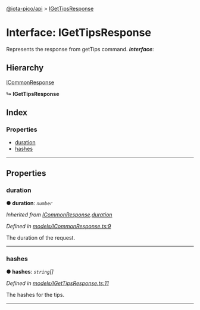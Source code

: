 [@iota-pico/api](../README.md) > [IGetTipsResponse](../interfaces/igettipsresponse.md)

# Interface: IGetTipsResponse

Represents the response from getTips command.
*__interface__*: 

## Hierarchy

 [ICommonResponse](icommonresponse.md)

**↳ IGetTipsResponse**

## Index

### Properties

* [duration](igettipsresponse.md#duration)
* [hashes](igettipsresponse.md#hashes)

---

## Properties

<a id="duration"></a>

###  duration

**●  duration**:  *`number`* 

*Inherited from [ICommonResponse](icommonresponse.md).[duration](icommonresponse.md#duration)*

*Defined in [models/ICommonResponse.ts:9](https://github.com/iota-pico/api/blob/5406202/src/models/ICommonResponse.ts#L9)*

The duration of the request.

___

<a id="hashes"></a>

###  hashes

**●  hashes**:  *`string`[]* 

*Defined in [models/IGetTipsResponse.ts:11](https://github.com/iota-pico/api/blob/5406202/src/models/IGetTipsResponse.ts#L11)*

The hashes for the tips.

___

